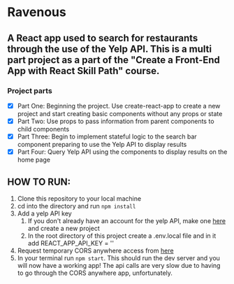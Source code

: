 # Ravenous  
## A React app used to search for restaurants through the use of the Yelp API.  This is a multi part project as a part of the "Create a Front-End App with React Skill Path" course.
### Project parts
  - [x] Part One: Beginning the project.  Use create-react-app to create a new project and start creating basic components without any props or state
  - [x] Part Two: Use props to pass information from parent components to child components
  - [x] Part Three: Begin to implement stateful logic to the search bar component preparing to use the Yelp API to display results
  - [x] Part Four: Query Yelp API using the components to display results on the home page 

## HOW TO RUN:
1. Clone this repository to your local machine
2. cd into the directory and run `npm install`
3. Add a yelp API key
   1. If you don't already have an account for the yelp API, make one [here](https://www.yelp.com/login?return_url=%2Fdevelopers%2Fv3%2Fmanage_app) and create a new project
   2. In the root directory of this project create a .env.local file and in it add REACT_APP_API_KEY = '<your api key>'
4. Request temporary CORS anywhere access from [here](https://cors-anywhere.herokuapp.com/corsdemo)
5. In your terminal run `npm start`.  This should run the dev server and you will now have a working app!  The api calls are very slow due to having to go through the CORS anywhere app, unfortunately.